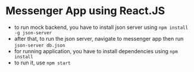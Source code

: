 # Messenger App using React.JS

- to run mock backend, you have to install json server using `npm install -g json-server`
- after that, to run the json server, navigate to messenger app then run `json-server db.json`
- for running application, you have to install dependencies using `npm install`
- to run it, use `npm start`